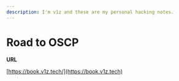 ```yaml
---
description: I'm v1z and these are my personal hacking notes.
---
```


# Road to OSCP

**URL**

[https://book.v1z.tech/](https://book.v1z.tech)
